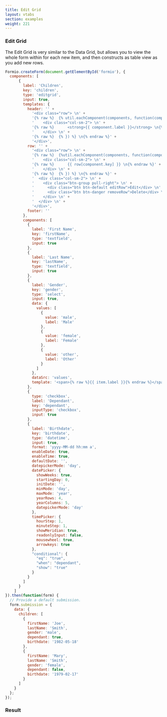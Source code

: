 ```yaml
---
title: Edit Grid
layout: vtabs
section: examples
weight: 221
---
```

### Edit Grid
The Edit Grid is very similar to the Data Grid, but allows you to view the whole form within for each new item, and then
constructs as table view as you add new rows.

```js
Formio.createForm(document.getElementById('formio'), {
  components: [
      {
        label: 'Children',
        key: 'children',
        type: 'editgrid',
        input: true,
        templates: {
          header: '' +
            '<div class="row"> \n' +
            '{% raw %}  {% util.eachComponent(components, function(component) { %} \n{% endraw %}' +
            '    <div class="col-sm-2"> \n' +
            '{% raw %}      <strong>{{ component.label }}</strong> \n{% endraw %}' +
            '    </div> \n' +
            '{% raw %}  {% }) %} \n{% endraw %}' +
            '</div>',
          row: '' +
            '<div class="row"> \n' +
            '{% raw %}  {%util.eachComponent(components, function(component) { %} \n{% endraw %}' +
            '    <div class="col-sm-2"> \n' +
            '{% raw %}      {{ row[component.key] }} \n{% endraw %}' +
            '    </div> \n' +
            '{% raw %}  {% }) %} \n{% endraw %}' +
            '  <div class="col-sm-2"> \n' +
            '    <div class="btn-group pull-right"> \n' +
            '      <div class="btn btn-default editRow">Edit</div> \n' +
            '      <div class="btn btn-danger removeRow">Delete</div> \n' +
            '    </div> \n' +
            '  </div> \n' +
            '</div>',
          footer: ''
        },
        components: [
          {
            label: 'First Name',
            key: 'firstName',
            type: 'textfield',
            input: true
          },
          {
            label: 'Last Name',
            key: 'lastName',
            type: 'textfield',
            input: true
          },
          {
            label: 'Gender',
            key: 'gender',
            type: 'select',
            input: true,
            data: {
              values: [
                {
                  value: 'male',
                  label: 'Male'
                },
                {
                  value: 'female',
                  label: 'Female'
                },
                {
                  value: 'other',
                  label: 'Other'
                }
              ]
            },
            dataSrc: 'values',
            template: '<span>{% raw %}{{ item.label }}{% endraw %}</span>'
          },
          {
            type: 'checkbox',
            label: 'Dependant',
            key: 'dependant',
            inputType: 'checkbox',
            input: true
          },
          {
            label: 'Birthdate',
            key: 'birthdate',
            type: 'datetime',
            input: true,
            format: 'yyyy-MM-dd hh:mm a',
            enableDate: true,
            enableTime: true,
            defaultDate: '',
            datepickerMode: 'day',
            datePicker: {
              showWeeks: true,
              startingDay: 0,
              initDate: '',
              minMode: 'day',
              maxMode: 'year',
              yearRows: 4,
              yearColumns: 5,
              datepickerMode: 'day'
            },
            timePicker: {
              hourStep: 1,
              minuteStep: 1,
              showMeridian: true,
              readonlyInput: false,
              mousewheel: true,
              arrowkeys: true
            },
            "conditional": {
              "eq": "true",
              "when": "dependant",
              "show": "true"
            }
          }
        ]
      }
    ]
}).then(function(form) {
  // Provide a default submission.
  form.submission = {
    data: {
      children: [
        {
          firstName: 'Joe',
          lastName: 'Smith',
          gender: 'male',
          dependant: true,
          birthdate: '1982-05-18'
        },
        {
          firstName: 'Mary',
          lastName: 'Smith',
          gender: 'female',
          dependant: false,
          birthdate: '1979-02-17'
        }
      ]
    }
  };
});
````

<h3>Result</h3>
<div class='well'>
<div id='formio'></div>
<script type='text/javascript'>
Formio.createForm(document.getElementById('formio'), {
  components: [
      {
        label: 'Children',
        key: 'children',
        type: 'editgrid',
        input: true,
        removeRow: 'Cancel',
        templates: {
          header: '' +
            '<div class="row"> \n' +
            '{% raw %}  {%util.eachComponent(components, function(component) { %} \n{% endraw %}' +
            '    <div class="col-sm-2"> \n' +
            '{% raw %}      <strong>{{ component.label }}</strong> \n{% endraw %}' +
            '    </div> \n' +
            '{% raw %}  {% }) %} \n{% endraw %}' +
            '</div>',
          row: '' +
            '<div class="row"> \n' +
            '{% raw %}  {%util.eachComponent(components, function(component) { %} \n{% endraw %}' +
            '    <div class="col-sm-2"> \n' +
            '{% raw %}      {{ row[component.key] }} \n{% endraw %}' +
            '    </div> \n' +
            '{% raw %}  {% }) %} \n{% endraw %}' +
            '  <div class="col-sm-2"> \n' +
            '    <div class="btn-group pull-right"> \n' +
            '      <div class="btn btn-default editRow">Edit</div> \n' +
            '      <div class="btn btn-danger removeRow">Delete</div> \n' +
            '    </div> \n' +
            '  </div> \n' +
            '</div>',
          footer: ''
        },
        components: [
          {
            label: 'First Name',
            key: 'firstName',
            type: 'textfield',
            input: true
          },
          {
            label: 'Last Name',
            key: 'lastName',
            type: 'textfield',
            input: true
          },
          {
            label: 'Gender',
            key: 'gender',
            type: 'select',
            input: true,
            data: {
              values: [
                {
                  value: 'male',
                  label: 'Male'
                },
                {
                  value: 'female',
                  label: 'Female'
                },
                {
                  value: 'other',
                  label: 'Other'
                }
              ]
            },
            dataSrc: 'values',
            template: '<span>{% raw %}{{ item.label }}{% endraw %}</span>'
          },
          {
            type: 'checkbox',
            label: 'Dependant',
            key: 'dependant',
            inputType: 'checkbox',
            input: true
          },
          {
            label: 'Birthdate',
            key: 'birthdate',
            type: 'datetime',
            input: true,
            format: 'yyyy-MM-dd hh:mm a',
            enableDate: true,
            enableTime: true,
            defaultDate: '',
            datepickerMode: 'day',
            datePicker: {
              showWeeks: true,
              startingDay: 0,
              initDate: '',
              minMode: 'day',
              maxMode: 'year',
              yearRows: 4,
              yearColumns: 5,
              datepickerMode: 'day'
            },
            timePicker: {
              hourStep: 1,
              minuteStep: 1,
              showMeridian: true,
              readonlyInput: false,
              mousewheel: true,
              arrowkeys: true
            },
            "conditional": {
              "eq": "true",
              "when": "dependant",
              "show": "true"
            }
          }
        ]
      },
      {
        type: 'button',
        action: 'submit',
        label: 'Submit',
        theme: 'primary',
        key: 'submit'
      }
    ]
}).then(function(form) {
  // Provide a default submission.
  form.submission = {
    data: {
      children: [
        {
          firstName: 'Joe',
          lastName: 'Smith',
          gender: 'male',
          dependant: true,
          birthdate: '1982-05-18'
        },
        {
          firstName: 'Mary',
          lastName: 'Smith',
          gender: 'female',
          dependant: false,
          birthdate: '1979-02-17'
        }
      ]
    }
  };
  
  form.on('submit', function(submission) {
    console.log(submission);
  });
});
</script>
</div>
